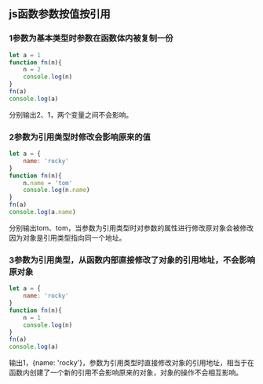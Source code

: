 ## js函数参数按值按引用 ##

### 1参数为基本类型时参数在函数体内被复制一份

```javascript
let a = 1
function fn(n){
    n = 2
    console.log(n)
}
fn(a)
console.log(a)

```
分别输出2、1，两个变量之间不会影响。

### 2参数为引用类型时修改会影响原来的值

```javascript
let a = {
    name: 'rocky'
}
function fn(n){
    n.name = 'tom'
    console.log(n.name)
}
fn(a)
console.log(a.name)
```
分别输出tom、tom，当参数为引用类型时对参数的属性进行修改原对象会被修改因为对象是引用类型指向同一个地址。

### 3参数为引用类型，从函数内部直接修改了对象的引用地址，不会影响原对象

```javascript
let a = {
    name: 'rocky'
}
function fn(n){
    n = 1
    console.log(n)
}
fn(a)
console.log(a)
```

输出1，{name: 'rocky'}，参数为引用类型时直接修改对象的引用地址，相当于在函数内创建了一个新的引用不会影响原来的对象，对象的操作不会相互影响。